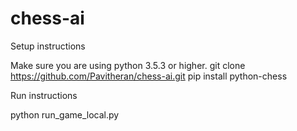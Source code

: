 # chess-ai

Setup instructions

Make sure you are using python 3.5.3 or higher.
git clone https://github.com/Pavitheran/chess-ai.git
pip install python-chess

Run instructions

python run_game_local.py